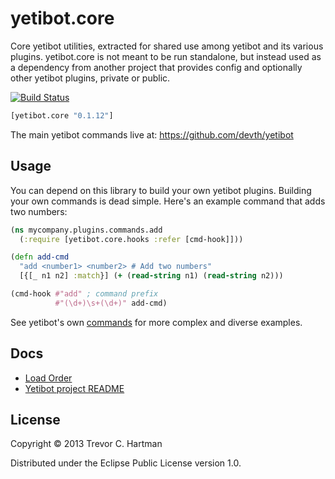 # yetibot.core

Core yetibot utilities, extracted for shared use among yetibot and its various
plugins. yetibot.core is not meant to be run standalone, but instead used as a
dependency from another project that provides config and optionally other
yetibot plugins, private or public.

[![Build Status](https://travis-ci.org/devth/yetibot.core.png?branch=master)](https://travis-ci.org/devth/yetibot.core)

```clojure
[yetibot.core "0.1.12"]
```

The main yetibot commands live at:
https://github.com/devth/yetibot


## Usage

You can depend on this library to build your own yetibot plugins.
Building your own commands is dead simple. Here's an example command that
adds two numbers:

```clojure
(ns mycompany.plugins.commands.add
  (:require [yetibot.core.hooks :refer [cmd-hook]]))

(defn add-cmd
  "add <number1> <number2> # Add two numbers"
  [{[_ n1 n2] :match}] (+ (read-string n1) (read-string n2)))

(cmd-hook #"add" ; command prefix
          #"(\d+)\s+(\d+)" add-cmd)
```

See yetibot's own [commands](https://github.com/devth/yetibot/tree/master/src/yetibot/commands)
for more complex and diverse examples.


## Docs

- [Load Order](doc/load_order.md)
- [Yetibot project README](https://github.com/devth/yetibot)

## License

Copyright © 2013 Trevor C. Hartman

Distributed under the Eclipse Public License version 1.0.
